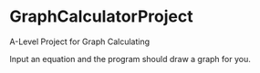 # GraphCalculatorProject
A-Level Project for Graph Calculating

Input an equation and the program should draw a graph for you.

